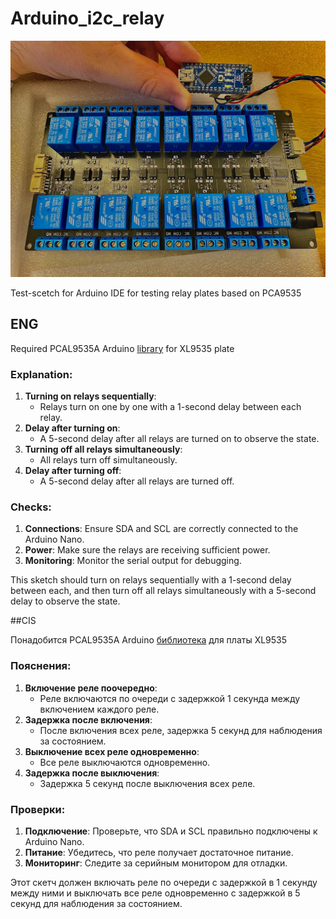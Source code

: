 # Arduino_i2c_relay
![XL9535 plate](https://github.com/nozloy/Arduino_i2c_relay/blob/b56cb617c20fccbfad817c98cdc4285ad39c2d1a/relay.jpg)

Test-scetch for Arduino IDE for testing relay plates based on PCA9535

## ENG
Required PCAL9535A Arduino [library](https://github.com/chrissbarr/PCAL9535A-Arduino-Library/tree/master) for XL9535 plate

### Explanation:
1. **Turning on relays sequentially**:
   - Relays turn on one by one with a 1-second delay between each relay.
2. **Delay after turning on**:
   - A 5-second delay after all relays are turned on to observe the state.
3. **Turning off all relays simultaneously**:
   - All relays turn off simultaneously.
4. **Delay after turning off**:
   - A 5-second delay after all relays are turned off.

### Checks:
1. **Connections**: Ensure SDA and SCL are correctly connected to the Arduino Nano.
2. **Power**: Make sure the relays are receiving sufficient power.
3. **Monitoring**: Monitor the serial output for debugging.

This sketch should turn on relays sequentially with a 1-second delay between each, and then turn off all relays simultaneously with a 5-second delay to observe the state.

##CIS

Понадобится PCAL9535A Arduino [библиотека](https://github.com/chrissbarr/PCAL9535A-Arduino-Library/tree/master) для платы XL9535

### Пояснения:
1. **Включение реле поочередно**:
   - Реле включаются по очереди с задержкой 1 секунда между включением каждого реле.
2. **Задержка после включения**:
   - После включения всех реле, задержка 5 секунд для наблюдения за состоянием.
3. **Выключение всех реле одновременно**:
   - Все реле выключаются одновременно.
4. **Задержка после выключения**:
   - Задержка 5 секунд после выключения всех реле.

### Проверки:
1. **Подключение**: Проверьте, что SDA и SCL правильно подключены к Arduino Nano.
2. **Питание**: Убедитесь, что реле получает достаточное питание.
3. **Мониторинг**: Следите за серийным монитором для отладки.

Этот скетч должен включать реле по очереди с задержкой в 1 секунду между ними и выключать все реле одновременно с задержкой в 5 секунд для наблюдения за состоянием.

